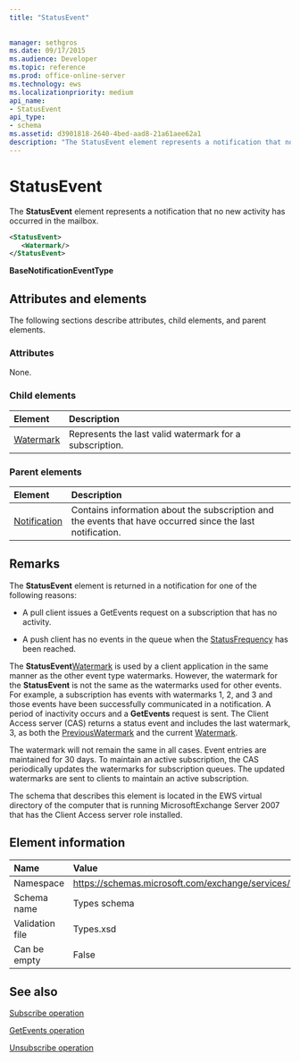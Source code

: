 ```yaml
---
title: "StatusEvent"
 
 
manager: sethgros
ms.date: 09/17/2015
ms.audience: Developer
ms.topic: reference
ms.prod: office-online-server
ms.technology: ews
ms.localizationpriority: medium
api_name:
- StatusEvent
api_type:
- schema
ms.assetid: d3901818-2640-4bed-aad8-21a61aee62a1
description: "The StatusEvent element represents a notification that no new activity has occurred in the mailbox."
---
```


# StatusEvent

The **StatusEvent** element represents a notification that no new activity has occurred in the mailbox. 
  
```xml
<StatusEvent>
   <Watermark/>
</StatusEvent>
```

 **BaseNotificationEventType**
## Attributes and elements

The following sections describe attributes, child elements, and parent elements.
  
### Attributes

None.
  
### Child elements

|**Element**|**Description**|
|:-----|:-----|
|[Watermark](watermark.md) <br/> |Represents the last valid watermark for a subscription.  <br/> |
   
### Parent elements

|**Element**|**Description**|
|:-----|:-----|
|[Notification](notification-ex15websvcsotherref.md) <br/> |Contains information about the subscription and the events that have occurred since the last notification.  <br/> |
   
## Remarks

The **StatusEvent** element is returned in a notification for one of the following reasons: 
  
- A pull client issues a GetEvents request on a subscription that has no activity.
    
- A push client has no events in the queue when the [StatusFrequency](statusfrequency.md) has been reached. 
    
The **StatusEvent**[Watermark](watermark.md) is used by a client application in the same manner as the other event type watermarks. However, the watermark for the **StatusEvent** is not the same as the watermarks used for other events. For example, a subscription has events with watermarks 1, 2, and 3 and those events have been successfully communicated in a notification. A period of inactivity occurs and a **GetEvents** request is sent. The Client Access server (CAS) returns a status event and includes the last watermark, 3, as both the [PreviousWatermark](previouswatermark.md) and the current [Watermark](watermark.md).
  
The watermark will not remain the same in all cases. Event entries are maintained for 30 days. To maintain an active subscription, the CAS periodically updates the watermarks for subscription queues. The updated watermarks are sent to clients to maintain an active subscription.
  
The schema that describes this element is located in the EWS virtual directory of the computer that is running MicrosoftExchange Server 2007 that has the Client Access server role installed.
  
## Element information

|**Name**|**Value**|
|:-----|:-----|
|Namespace  <br/> |https://schemas.microsoft.com/exchange/services/2006/types  <br/> |
|Schema name  <br/> |Types schema  <br/> |
|Validation file  <br/> |Types.xsd  <br/> |
|Can be empty  <br/> |False  <br/> |
   
## See also



[Subscribe operation](subscribe-operation.md)
  
[GetEvents operation](getevents-operation.md)
  
[Unsubscribe operation](unsubscribe-operation.md)


